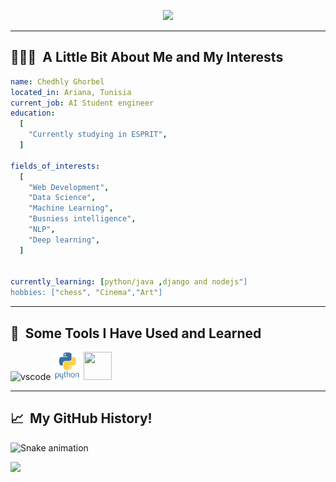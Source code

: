 <p align="center">
  <img src="https://capsule-render.vercel.app/api?type=waving&color=gradient&text=Hello!&height=100&section=header"/>
</p>



---

<h2> 👨🏻‍💻 &nbsp;A Little Bit About Me and My Interests</h2>

```yaml
name: Chedhly Ghorbel
located_in: Ariana, Tunisia
current_job: AI Student engineer
education:
  [
    "Currently studying in ESPRIT",
  ]

fields_of_interests:
  [
    "Web Development",
    "Data Science",
    "Machine Learning",
    "Busniess intelligence",
    "NLP",
    "Deep learning",
  ]

  
currently_learning: [python/java ,django and nodejs"]
hobbies: ["chess", "Cinema","Art"]
```
  
---  
  
<h2> 🚀 &nbsp;Some Tools I Have Used and Learned</h2>
<p align="left">
<img src="https://cdn.jsdelivr.net/gh/devicons/devicon/icons/vscode/vscode-original.svg" alt="vscode" width="45" height="45"/>
<img src="https://raw.githubusercontent.com/devicons/devicon/master/icons/python/python-original-wordmark.svg" alt="python" width="45" height="45" />
<img src="https://cdn.jsdelivr.net/gh/devicons/devicon/icons/cplusplus/cplusplus-original.svg" width="45" height="45"/>

---

<h2> 📈 &nbsp;My GitHub History!</h2>

![Snake animation](https://github.com/thepiyushmalhotra/thepiyushmalhotra/blob/output/github-contribution-grid-snake.svg)
  
<p align="left">
  <img src="https://capsule-render.vercel.app/api?type=waving&color=gradient&height=100&section=footer"/>
</p>
